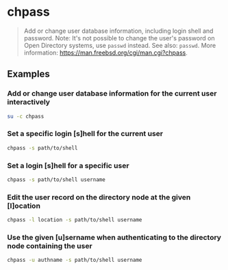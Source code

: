 # chpass

> Add or change user database information, including login shell and password. Note: It's not possible to change the user's password on Open Directory systems, use `passwd` instead. See also: `passwd`. More information: <https://man.freebsd.org/cgi/man.cgi?chpass>.

## Examples

### Add or change user database information for the current user interactively

```bash
su -c chpass
```

### Set a specific login [s]hell for the current user

```bash
chpass -s path/to/shell
```

### Set a login [s]hell for a specific user

```bash
chpass -s path/to/shell username
```

### Edit the user record on the directory node at the given [l]ocation

```bash
chpass -l location -s path/to/shell username
```

### Use the given [u]sername when authenticating to the directory node containing the user

```bash
chpass -u authname -s path/to/shell username
```
